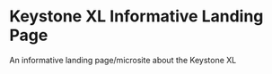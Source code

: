 Keystone XL Informative Landing Page
=====================

An informative landing page/microsite about the Keystone XL
